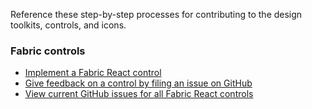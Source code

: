 Reference these step-by-step processes for contributing to the design toolkits, controls, and icons.

### Fabric controls

- [Implement a Fabric React control](https://github.com/OfficeDev/office-ui-fabric-react/wiki/New-Components)
- [Give feedback on a control by filing an issue on GitHub](https://github.com/OfficeDev/office-ui-fabric-react/wiki/Reporting-Issues)
- [View current GitHub issues for all Fabric React controls](https://github.com/OfficeDev/office-ui-fabric-react/issues)
